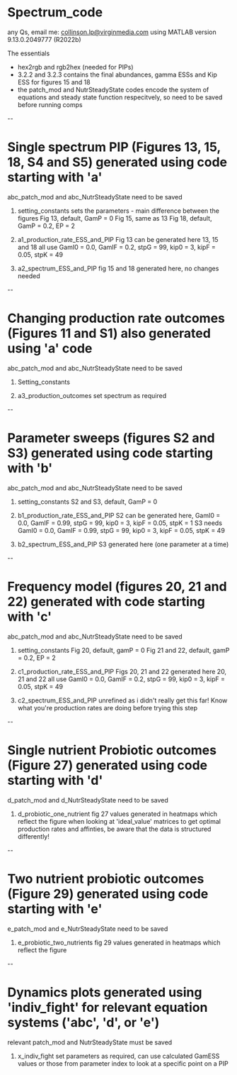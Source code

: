 # Spectrum_code
any Qs, email me: collinson.lp@virginmedia.com
using MATLAB version 9.13.0.2049777 (R2022b)

The essentials 
- hex2rgb and rgb2hex (needed for PIPs)
- 3.2.2 and 3.2.3 contains the final abundances, gamma ESSs and Kip ESS for figures 15 and 18
- the patch_mod and NutrSteadyState codes encode the system of equations and steady state function respecitvely, so need to be saved before running comps

--
# Single spectrum PIP (Figures 13, 15, 18, S4 and S5) generated using code starting with 'a'
abc_patch_mod and abc_NutrSteadyState need to be saved
1. setting_constants sets the parameters - main difference between the figures
    Fig 13, default, GamP = 0
    Fig 15, same as 13
    Fig 18, default, GamP = 0.2, EP = 2
    
2. a1_production_rate_ESS_and_PIP 
    Fig 13 can be generated here
    13, 15 and 18 all use GamI0 = 0.0, GamIF = 0.2, stpG = 99, kip0 = 3, kipF = 0.05, stpK = 49
    
3. a2_spectrum_ESS_and_PIP
    fig 15 and 18 generated here, no changes needed 
    
-- 
# Changing production rate outcomes (Figures 11 and S1) also generated using 'a' code
abc_patch_mod and abc_NutrSteadyState need to be saved
1. Setting_constants

2. a3_production_outcomes
    set spectrum as required
    
-- 
# Parameter sweeps (figures S2 and S3) generated using code starting with 'b'
abc_patch_mod and abc_NutrSteadyState need to be saved
1. setting_constants
    S2 and S3, default, GamP = 0
    
2. b1_production_rate_ESS_and_PIP 
    S2 can be generated here, GamI0 = 0.0, GamIF = 0.99, stpG = 99, kip0 = 3, kipF = 0.05, stpK = 1
    S3 needs GamI0 = 0.0, GamIF = 0.99, stpG = 99, kip0 = 3, kipF = 0.05, stpK = 49
    
3. b2_spectrum_ESS_and_PIP
    S3 generated here (one parameter at a time)
    
--
# Frequency model (figures 20, 21 and 22) generated with code starting with 'c'
abc_patch_mod and abc_NutrSteadyState need to be saved
1. setting_constants
    Fig 20, default, gamP = 0
    Fig 21 and 22, default, gamP = 0.2, EP = 2

2. c1_production_rate_ESS_and_PIP 
    Figs 20, 21 and 22 generated here
    20, 21 and 22 all use GamI0 = 0.0, GamIF = 0.2, stpG = 99, kip0 = 3, kipF = 0.05, stpK = 49
    
3. c2_spectrum_ESS_and_PIP 
    unrefined as i didn't really get this far!
    Know what you're production rates are doing before trying this step
    
--
# Single nutrient Probiotic outcomes (Figure 27) generated using code starting with 'd'
d_patch_mod and d_NutrSteadyState need to be saved
1. d_probiotic_one_nutrient
    fig 27 values generated in heatmaps which reflect the figure
    when looking at 'ideal_value' matrices to get optimal production rates and affinties, be aware that the data is structured differently!
    
--
# Two nutrient probiotic outcomes (Figure 29) generated using code starting with 'e'
e_patch_mod and e_NutrSteadyState need to be saved
1. e_probiotic_two_nutrients
    fig 29 values generated in heatmaps which reflect the figure 
    
--
# Dynamics plots generated using 'indiv_fight' for relevant equation systems ('abc', 'd', or 'e')
relevant patch_mod and NutrSteadyState must be saved
1. x_indiv_fight
    set parameters as required, can use calculated GamESS values or those from parameter index to look at a specific point on a PIP
